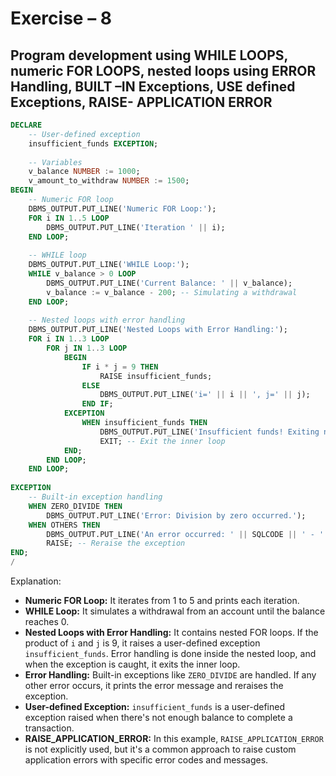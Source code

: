 # Exercise – 8

## Program development using WHILE LOOPS, numeric FOR LOOPS, nested loops using ERROR Handling, BUILT –IN Exceptions, USE defined Exceptions, RAISE- APPLICATION ERROR

```sql
DECLARE
    -- User-defined exception
    insufficient_funds EXCEPTION;
    
    -- Variables
    v_balance NUMBER := 1000;
    v_amount_to_withdraw NUMBER := 1500;
BEGIN
    -- Numeric FOR loop
    DBMS_OUTPUT.PUT_LINE('Numeric FOR Loop:');
    FOR i IN 1..5 LOOP
        DBMS_OUTPUT.PUT_LINE('Iteration ' || i);
    END LOOP;
    
    -- WHILE loop
    DBMS_OUTPUT.PUT_LINE('WHILE Loop:');
    WHILE v_balance > 0 LOOP
        DBMS_OUTPUT.PUT_LINE('Current Balance: ' || v_balance);
        v_balance := v_balance - 200; -- Simulating a withdrawal
    END LOOP;
    
    -- Nested loops with error handling
    DBMS_OUTPUT.PUT_LINE('Nested Loops with Error Handling:');
    FOR i IN 1..3 LOOP
        FOR j IN 1..3 LOOP
            BEGIN
                IF i * j = 9 THEN
                    RAISE insufficient_funds;
                ELSE
                    DBMS_OUTPUT.PUT_LINE('i=' || i || ', j=' || j);
                END IF;
            EXCEPTION
                WHEN insufficient_funds THEN
                    DBMS_OUTPUT.PUT_LINE('Insufficient funds! Exiting nested loop.');
                    EXIT; -- Exit the inner loop
            END;
        END LOOP;
    END LOOP;
    
EXCEPTION
    -- Built-in exception handling
    WHEN ZERO_DIVIDE THEN
        DBMS_OUTPUT.PUT_LINE('Error: Division by zero occurred.');
    WHEN OTHERS THEN
        DBMS_OUTPUT.PUT_LINE('An error occurred: ' || SQLCODE || ' - ' || SQLERRM);
        RAISE; -- Reraise the exception
END;
/
```

Explanation:

- **Numeric FOR Loop:** It iterates from 1 to 5 and prints each iteration.
- **WHILE Loop:** It simulates a withdrawal from an account until the balance reaches 0.
- **Nested Loops with Error Handling:** It contains nested FOR loops. If the product of `i` and `j` is 9, it raises a user-defined exception `insufficient_funds`. Error handling is done inside the nested loop, and when the exception is caught, it exits the inner loop.
- **Error Handling:** Built-in exceptions like `ZERO_DIVIDE` are handled. If any other error occurs, it prints the error message and reraises the exception.
- **User-defined Exception:** `insufficient_funds` is a user-defined exception raised when there's not enough balance to complete a transaction.
- **RAISE_APPLICATION_ERROR:** In this example, `RAISE_APPLICATION_ERROR` is not explicitly used, but it's a common approach to raise custom application errors with specific error codes and messages.
